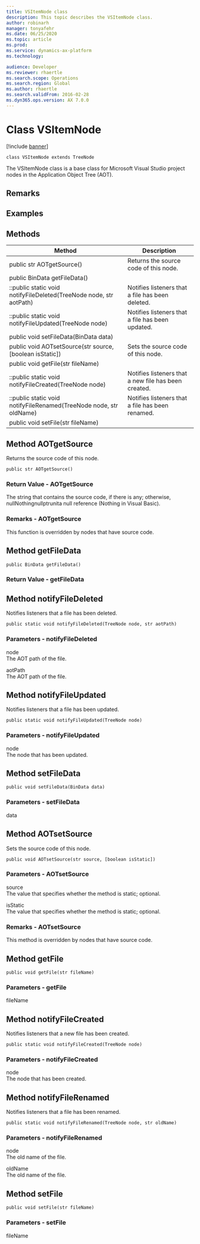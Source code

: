 ```yaml
---
title: VSItemNode class
description: This topic describes the VSItemNode class.
author: robinarh
manager: tonyafehr
ms.date: 06/25/2020
ms.topic: article
ms.prod: 
ms.service: dynamics-ax-platform
ms.technology: 

audience: Developer
ms.reviewer: rhaertle
ms.search.scope: Operations
ms.search.region: Global
ms.author: rhaertle
ms.search.validFrom: 2016-02-28
ms.dyn365.ops.version: AX 7.0.0
---
```


# Class VSItemNode

[!include [banner](../includes/banner.md)]

```xpp
class VSItemNode extends TreeNode
```

The VSItemNode class is a base class for Microsoft Visual Studio project nodes in the Application Object Tree (AOT).

## Remarks

## Examples

## Methods

| Method                                                             | Description                                          |
|--------------------------------------------------------------------|------------------------------------------------------|
| public str AOTgetSource()                                          | Returns the source code of this node.                |
| public BinData getFileData()                                       |                                                      |
| ::public static void notifyFileDeleted(TreeNode node, str aotPath) | Notifies listeners that a file has been deleted.     |
| ::public static void notifyFileUpdated(TreeNode node)              | Notifies listeners that a file has been updated.     |
| public void setFileData(BinData data)                              |                                                      |
| public void AOTsetSource(str source, \[boolean isStatic\])         | Sets the source code of this node.                   |
| public void getFile(str fileName)                                  |                                                      |
| ::public static void notifyFileCreated(TreeNode node)              | Notifies listeners that a new file has been created. |
| ::public static void notifyFileRenamed(TreeNode node, str oldName) | Notifies listeners that a file has been renamed.     |
| public void setFile(str fileName)                                  |                                                      |

## Method AOTgetSource

Returns the source code of this node.

```xpp
public str AOTgetSource()
```

### Return Value - AOTgetSource

The string that contains the source code, if there is any; otherwise, nullNothingnullptrunita null reference (Nothing in Visual Basic).

### Remarks - AOTgetSource

This function is overridden by nodes that have source code.

## Method getFileData

```xpp
public BinData getFileData()
```

### Return Value - getFileData

## Method notifyFileDeleted

Notifies listeners that a file has been deleted.

```xpp
public static void notifyFileDeleted(TreeNode node, str aotPath)
```

### Parameters - notifyFileDeleted

node  
The AOT path of the file.

<!-- -->

aotPath  
The AOT path of the file.

## Method notifyFileUpdated

Notifies listeners that a file has been updated.

```xpp
public static void notifyFileUpdated(TreeNode node)
```

### Parameters - notifyFileUpdated

node  
The node that has been updated.

## Method setFileData

```xpp
public void setFileData(BinData data)
```

### Parameters - setFileData

data  

## Method AOTsetSource

Sets the source code of this node.

```xpp
public void AOTsetSource(str source, [boolean isStatic])
```

### Parameters - AOTsetSource

source  
The value that specifies whether the method is static; optional.

<!-- -->

isStatic  
The value that specifies whether the method is static; optional.

### Remarks - AOTsetSource

This method is overridden by nodes that have source code.

## Method getFile

```xpp
public void getFile(str fileName)
```

### Parameters - getFile

fileName  

## Method notifyFileCreated

Notifies listeners that a new file has been created.

```xpp
public static void notifyFileCreated(TreeNode node)
```

### Parameters - notifyFileCreated

node  
The node that has been created.

## Method notifyFileRenamed

Notifies listeners that a file has been renamed.

```xpp
public static void notifyFileRenamed(TreeNode node, str oldName)
```

### Parameters - notifyFileRenamed

node  
The old name of the file.

<!-- -->

oldName  
The old name of the file.

## Method setFile

```xpp
public void setFile(str fileName)
```

### Parameters - setFile

fileName  

